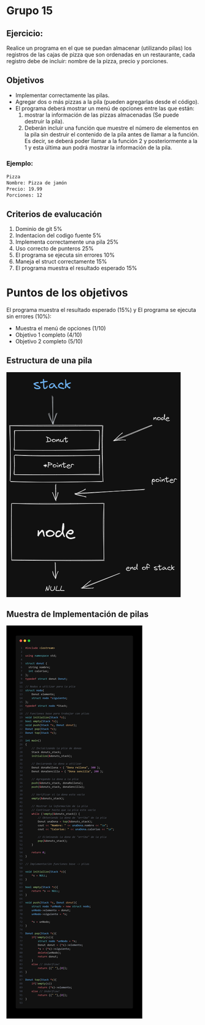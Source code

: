 # Grupo 15
## Ejercicio:

Realice un programa en el que se puedan almacenar (utilizando pilas) los registros de las cajas de pizza que son ordenadas en un restaurante, cada registro debe de incluir: nombre de la pizza, precio y porciones.

## Objetivos
- Implementar correctamente las pilas.
- Agregar dos o más pizzas a la pila (pueden agregarlas desde el código).
- El programa deberá mostrar un menú de opciones entre las que están:
    1. mostrar la información de las pizzas almacenadas (Se puede destruir la pila).
    2. Deberán incluir una función que muestre el número de elementos en la pila sin destruir el contenido de la pila antes de llamar a la función. Es decir, se deberá poder llamar a la función 2 y posteriormente a la 1 y esta última aun podrá mostrar la información de la pila.

### Ejemplo:

```
Pizza
Nombre: Pizza de jamón
Precio: 19.99
Porciones: 12
``` 

## Criterios de evalucación
1. Dominio de git 5%
2. Indentacion del codigo fuente 5%
3. Implementa correctamente una pila 25%
4. Uso correcto de punteros 25%
5. El programa se ejecuta sin errores 10%
6. Maneja el struct correctamente 15%
7. El programa muestra el resultado esperado 15%

# Puntos de los objetivos
El programa muestra el resultado esperado (15%) y
El programa se ejecuta sin errores (10%):
- Muestra el menú de opciones (1/10)
- Objetivo 1 completo (4/10)
- Objetivo 2 completo (5/10)

## Estructura de una pila

![stack](./stack_structure.png)

## Muestra de Implementación de pilas

![donuts_stack](./donuts_stack.png)
